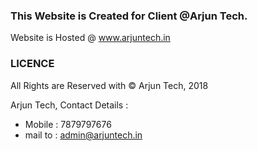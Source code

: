 ### This Website is Created for Client @Arjun Tech.
Website is Hosted @ www.arjuntech.in


### LICENCE
  All Rights are Reserved with &copy; Arjun Tech, 2018 <br>

Arjun Tech, Contact Details :
  - Mobile : 7879797676 
  - mail to : admin@arjuntech.in
